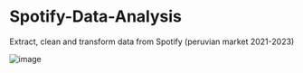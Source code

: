 # Spotify-Data-Analysis
Extract, clean and transform data from Spotify (peruvian market 2021-2023)

![image](https://github.com/Itzal98/Spotify-Data-Analysis/assets/121519730/13f43c75-5116-4c13-b500-70d32418209a)

